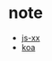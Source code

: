 # note

- [js-xx](https://github.com/leizongmin/js-xss)
- [koa](https://github.com/changeyu/Coding-Guide/blob/master/Notes/NodeJS/KOA/learn%20koa2--middleware.md)

